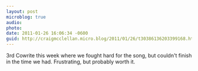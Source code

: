 ```yaml
---
layout: post
microblog: true
audio: 
photo: 
date: 2011-01-26 16:06:34 -0600
guid: http://craigmcclellan.micro.blog/2011/01/26/t30386136203399168.html
---
```

3rd Cowrite this week where we fought hard for the song, but couldn't finish in the time we had. Frustrating, but probably worth it.
